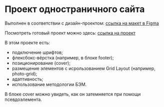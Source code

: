 # Проект одностраничного сайта

Выполнен в соответствии с дизайн-проектом: [cсылка на макет в Figma](https://www.figma.com/file/5S2WSbEFL6awjVWJ0NWL8Q/Sprint-3_-Russia-_-desktop-mobile?node-id=28503%3A0)

Посмотреть готовый проект можно здесь: [cсылка на проект](https://tatianakholod.github.io/russian-travel/index.html)

В этом проекте есть:

* подключение шрифтов;
* флексбокс-вёрстка (например, в блоке footer);
* позиционирование (cover);
* размещение элементов с исрользованием Grid Layout (например, photo-grid);
* адаптивность;
* использование методологии БЭМ.

В блоке cover можно увидеть, как он затемняется при помощи псевдоэлемента.
